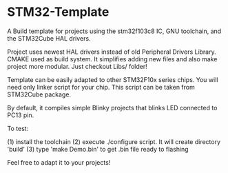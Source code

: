 STM32-Template
==============

A Build template for projects using the stm32f103c8 IC,
GNU toolchain, and the STM32Cube HAL drivers.

Project uses newest HAL drivers instead of old Peripheral Drivers Library.
CMAKE used as build system. It simplifies adding new files and also
make project more modular. Just checkout Libs/ folder!

Template can be easily adapted to other STM32F10x series chips. You will need
only linker script for your chip. This script can be taken from STM32Cube
package.

By default, it compiles simple Blinky projects that blinks LED connected to
PC13 pin.

To test:

   (1) install the toolchain
   (2) execute ./configure script. It will create directory 'build'
   (3) type 'make Demo.bin' to get .bin file ready to flashing


Feel free to adapt it to your projects!
